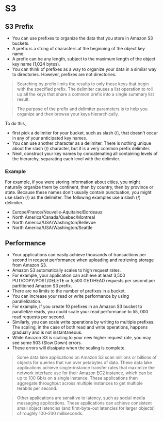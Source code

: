 # S3

## S3 Prefix
- You can use prefixes to organize the data that you store in Amazon S3 buckets. 
- A prefix is a string of characters at the beginning of the object key name. 
- A prefix can be any length, subject to the maximum length of the object key name (1,024 bytes).
- You can think of prefixes as a way to organize your data in a similar way to directories. However, prefixes are not directories.

> Searching by prefix limits the results to only those keys that begin with the specified prefix. The delimiter causes a list operation to roll up all the keys that share a common prefix into a single summary list result.

> The purpose of the prefix and delimiter parameters is to help you organize and then browse your keys hierarchically. 

To do this,
- first pick a delimiter for your bucket, such as slash (/), that doesn't occur in any of your anticipated key names. 
- You can use another character as a delimiter. There is nothing unique about the slash (/) character, but it is a very common prefix delimiter.
- Next, construct your key names by concatenating all containing levels of the hierarchy, separating each level with the delimiter.

### Example

For example, if you were storing information about cities, you might naturally organize them by continent, then by country, then by province or state. Because these names don't usually contain punctuation, you might use slash (/) as the delimiter. The following examples use a slash (/) delimiter.

- Europe/France/Nouvelle-Aquitaine/Bordeaux
- North America/Canada/Quebec/Montreal
- North America/USA/Washington/Bellevue
- North America/USA/Washington/Seattle

## Performance
- Your applications can easily achieve thousands of transactions per second in request performance when uploading and retrieving storage from Amazon S3.
- Amazon S3 automatically scales to high request rates. 
- For example, your application can achieve at least 3,500 PUT/COPY/POST/DELETE or 5,500 GET/HEAD requests per second per partitioned Amazon S3 prefix. 
- There are no limits to the number of prefixes in a bucket. 
- You can increase your read or write performance by using parallelization. 
- For example, if you create 10 prefixes in an Amazon S3 bucket to parallelize reads, you could scale your read performance to 55, 000 read requests per second. 
- Similarly, you can scale write operations by writing to multiple prefixes. The scaling, in the case of both read and write operations, happens gradually and is not instantaneous. 
- While Amazon S3 is scaling to your new higher request rate, you may see some 503 (Slow Down) errors. 
- These errors will dissipate when the scaling is complete.

> Some data lake applications on Amazon S3 scan millions or billions of objects for queries that run over petabytes of data. These data lake applications achieve single-instance transfer rates that maximize the network interface use for their Amazon EC2 instance, which can be up to 100 Gb/s on a single instance. These applications then aggregate throughput across multiple instances to get multiple terabits per second.

> Other applications are sensitive to latency, such as social media messaging applications. These applications can achieve consistent small object latencies (and first-byte-out latencies for larger objects) of roughly 100–200 milliseconds.